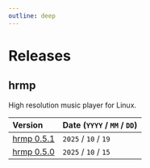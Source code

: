 ```yaml
---
outline: deep
---
```


# Releases

## hrmp

High resolution music player for Linux.

|Version|Date (`YYYY` / `MM` / `DD`) |
|:---|:---|
|[hrmp 0.5.1](./releases/hrmp_0_5_1.md)|`2025` / `10` / `19`|
|[hrmp 0.5.0](./releases/hrmp_0_5_0.md)|`2025` / `10` / `15`|
